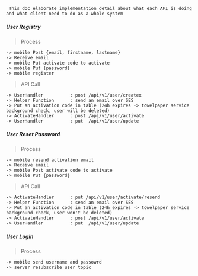 ``` This doc elaborate implementation detail about what each API is doing and what client need to do as a whole system```

##### User Registry

> Process

``` 
-> mobile Post {email, firstname, lastname} 
-> Receive email 
-> mobile Put activate code to activate 
-> mobile Put {password}
-> mobile register 
```

> API Call

```
-> UserHandler          : post /api/v1/user/createx
-> Helper Function      : send an email over SES 
-> Put an activation code in table (24h expires -> towelpaper service background check, user will be deleted)
-> ActivateHandler      : post /api/v1/user/activate 
-> UserHandler          : put  /api/v1/user/update
```

##### User Reset Password

> Process

```
-> mobile resend activation email
-> Receive email
-> mobile Post activate code to activate
-> mobile Put {password}
```

> API Call

```
-> ActivateHandler      : put /api/v1/user/activate/resend
-> Helper Function      : send an email over SES 
-> Put an activation code in table (24h expires -> towelpaper service background check, user won't be deleted)
-> ActivateHandler      : post /api/v1/user/activate 
-> UserHandler          : put  /api/v1/user/update
```

##### User Login

> Process

```
-> mobile send username and passowrd
-> server resubscribe user topic 
```














